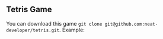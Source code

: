 ## Tetris Game
You can download this game `git clone git@github.com:neat-developer/tetris.git`.
Example: 
